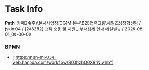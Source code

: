 # Task Info

**Path:** 카페24(주)\본사사업장\[CG]MI본부\B2B협력그룹\세일즈성장혁신팀 / jskim04 / [283252] 고객 소통 및 지원 _ 부재업체 안내 메일발송 / 2025-08-01_00-00-00

### BPMN
- ["https://n8n-mi-034-web.hanpda.com/workflow/S00hzbQOX8rNIwhb"]

